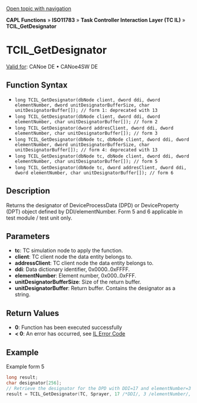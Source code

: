 [Open topic with navigation](../../../../../../CANoeDEFamily.htm#Topics/CAPLFunctions/ISO11783/ISOInteractionLayerTC/Functions/CAPLfunctionIso11783TCILGetDesignator.md)

**CAPL Functions** » **ISO11783** » **Task Controller Interaction Layer (TC IL)** » **TCIL_GetDesignator**

# TCIL_GetDesignator

[Valid for](../../../../Shared/FeatureAvailability.md): CANoe DE • CANoe4SW DE

## Function Syntax

- `long TCIL_GetDesignator(dbNode client, dword ddi, dword elementNumber, dword unitDesignatorBufferSize, char unitDesignatorBuffer[]); // form 1: deprecated with 13`
- `long TCIL_GetDesignator(dbNode client, dword ddi, dword elementNumber, char unitDesignatorBuffer[]); // form 2`
- `long TCIL_GetDesignator(dword addresClient, dword ddi, dword elementNumber, char unitDesignatorBuffer[]); // form 3`
- `long TCIL_GetDesignator(dbNode tc, dbNode client, dword ddi, dword elementNumber, dword unitDesignatorBufferSize, char unitDesignatorBuffer[]); // form 4: deprecated with 13`
- `long TCIL_GetDesignator(dbNode tc, dbNode client, dword ddi, dword elementNumber, char unitDesignatorBuffer[]); // form 5`
- `long TCIL_GetDesignator(dbNode tc, dword addresClient, dword ddi, dword elementNumber, char unitDesignatorBuffer[]); // form 6`

## Description

Returns the designator of DeviceProcessData (DPD) or DeviceProperty (DPT) object defined by DDI/elementNumber. Form 5 and 6 applicable in test module / test unit only.

## Parameters

- **tc**: TC simulation node to apply the function.
- **client**: TC client node the data entity belongs to.
- **addressClient**: TC client node the data entity belongs to.
- **ddi**: Data dictionary identifier, 0x0000..0xFFFF.
- **elementNumber**: Element number, 0x000..0xFFF.
- **unitDesignatorBufferSize**: Size of the return buffer.
- **unitDesignatorBuffer**: Return buffer. Contains the designator as a string.

## Return Values

- **0**: Function has been executed successfully
- **< 0**: An error has occurred, see [IL Error Code](../../../CAPLfunctionsISOj1939ErrorCodes.md)

## Example

Example form 5

```c
long result;
char designator[256];
// Retrieve the designator for the DPD with DDI=17 and elementNumber=3 from DDOP uploaded by Sprayer to TC
result = TCIL_GetDesignator(TC, Sprayer, 17 /*DDI/, 3 /elementNumber/, designator /buffer/);
```
